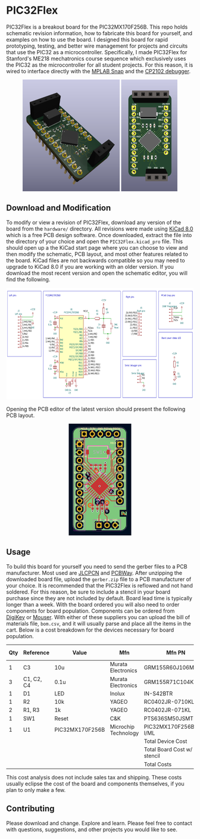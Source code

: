 # PIC32Flex 

PIC32Flex is a breakout board for the PIC32MX170F256B. This repo holds schematic revision information, how to fabricate this board for yourself, and examples on how to use the board. I designed this board for rapid prototyping, testing, and better wire management for projects and circuits that use the PIC32 as a microcontroller. Specifically, I made PIC32Flex for Stanford's ME218 mechatronics course sequence which exclusively uses the PIC32 as the microcontroller for all student projects. For this reason, it is wired to interface directly with the [MPLAB Snap](https://www.microchip.com/en-us/development-tool/pg164100) and the [CP2102 debugger](https://www.silabs.com/interface/usb-bridges/classic/device.cp2102?tab=specs).

<p align="center">
  <img src="images/rendered_side_view.png" alt="Image 2" height=300px>
  <img src="images/rendered_top_view.png" alt="Image 1" height=300px>
</p>

## Download and Modification

To modify or view a revision of PIC32Flex, download any version of the board from the `hardware/` directory. All revisions were made using [KiCad 8.0](https://www.kicad.org/download/) which is a free PCB design software. Once downloaded, extract the file into the directory of your choice and open the `PIC32Flex.kicad_pro` file. This should open up a the KiCad start page where you can choose to view and then modify the schematic, PCB layout, and most other features related to the board. KiCad files are not backwards compatible so you may need to upgrade to KiCad 8.0 if you are working with an older version. If you download the most recent version and open the schematic editor, you will find the following.

<p align="center">
  <img src="images/schematic.png" alt="Image 2" height=300px>
</p>

Opening the PCB editor of the latest version should present the following PCB layout.

<p align="center">
  <img src="images/pcb_layout.png" alt="Image 2" height=300px>
</p>

## Usage

To build this board for yourself you need to send the gerber files to a PCB manufacturer. Most used are [JLCPCN](https://jlcpcb.com/) and [PCBWay](https://www.pcbway.com/). After unzipping the downloaded board file, upload the `gerber.zip` file to a PCB manufacturer of your choice. It is recommended that the PIC32Flex is reflowed and not hand soldered. For this reason, be sure to include a stencil in your board purchase since they are not included by default. Board lead time is typically longer than a week. With the board ordered you will also need to order components for board population. Components can be ordered from [DigiKey](digikey.com) or [Mouser](mouser.com). With either of these suppliers you can upload the bill of materials file, `bom.csv`, and it will usually parse and place all the items in the cart. Below is a cost breakdown for the devices necessary for board population.

<div align="center">

| Qty | Reference   | Value           | Mfn                     | Mfn PN                         | Cost ($/device) |
|-----|-------------|-----------------|-------------------------|--------------------------------|-----------------|
| 1   | C3          | 10u             | Murata Electronics      | GRM155R60J106ME05D             | $0.10  |
| 3   | C1, C2, C4  | 0.1u            | Murata Electronics      | GRM155R71C104KA88J             | $0.08  |
| 1   | D1          | LED             | Inolux                  | IN-S42BTR                      | $0.28  |
| 1   | R2          | 10k             | YAGEO                   | RC0402JR-0710KL                | $0.10  |
| 2   | R1, R3      | 1k              | YAGEO                   | RC0402JR-071KL                 | $0.10  |
| 1   | SW1         | Reset           | C&K                     | PTS636SM50JSMTR LFS            | $0.25  |
| 1   | U1          | PIC32MX170F256B | Microchip Technology    | PIC32MX170F256B-I/ML           | $4.86  |
|     |             |                 |                         | Total Device Cost              | $6.03  |
|     |             |                 |                         | Total Board Cost w/ stencil    | $9.11  |
|     |             |                 |                         | Total Costs                    | $15.14 |

</div>

This cost analysis does not include sales tax and shipping. These costs usually eclipse the cost of the board and components themselves, if you plan to only make a few.

## Contributing

Please download and change. Explore and learn. Please feel free to contact with questions, suggestions, and other projects you would like to see.
